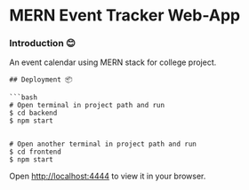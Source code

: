 # MERN Event Tracker Web-App

### Introduction 😊

An event calendar using MERN stack for college project.

```
## Deployment 📦

```bash
# Open terminal in project path and run
$ cd backend
$ npm start


# Open another terminal in project path and run
$ cd frontend
$ npm start
```
Open [http://localhost:4444](http://localhost:4444) to view it in your browser.

